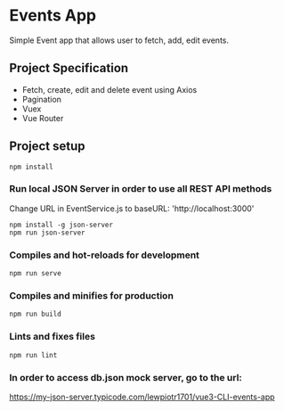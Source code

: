 # Events App

Simple Event app that allows user to fetch, add, edit events.

## Project Specification

- Fetch, create, edit and delete event using Axios
- Pagination
- Vuex
- Vue Router

## Project setup
```
npm install
```

### Run local JSON Server in order to use all REST API methods
Change URL in EventService.js to baseURL: 'http://localhost:3000'
```
npm install -g json-server
npm run json-server
```

### Compiles and hot-reloads for development
```
npm run serve
```

### Compiles and minifies for production
```
npm run build
```

### Lints and fixes files
```
npm run lint
```

### In order to access db.json mock server, go to the url:

https://my-json-server.typicode.com/lewpiotr1701/vue3-CLI-events-app
